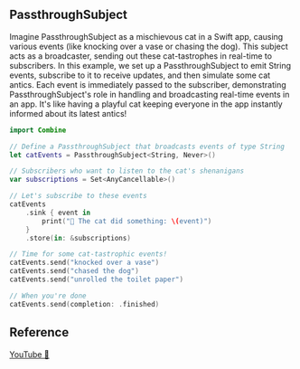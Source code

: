 ## PassthroughSubject

Imagine PassthroughSubject as a mischievous cat in a Swift app, causing various events (like knocking over a vase or chasing the dog). This subject acts as a broadcaster, sending out these cat-tastrophes in real-time to subscribers. In this example, we set up a PassthroughSubject to emit String events, subscribe to it to receive updates, and then simulate some cat antics. Each event is immediately passed to the subscriber, demonstrating PassthroughSubject's role in handling and broadcasting real-time events in an app. It's like having a playful cat keeping everyone in the app instantly informed about its latest antics!

```swift
import Combine

// Define a PassthroughSubject that broadcasts events of type String
let catEvents = PassthroughSubject<String, Never>()

// Subscribers who want to listen to the cat's shenanigans
var subscriptions = Set<AnyCancellable>()

// Let's subscribe to these events
catEvents
    .sink { event in
        print("🐾 The cat did something: \(event)")
    }
    .store(in: &subscriptions)

// Time for some cat-tastrophic events!
catEvents.send("knocked over a vase")
catEvents.send("chased the dog")
catEvents.send("unrolled the toilet paper")

// When you're done
catEvents.send(completion: .finished)
```

## Reference

[YouTube 👀](https://youtube.com/shorts/PPLGavmmn5k?feature=share)
